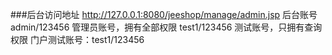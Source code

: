 ###后台访问地址
http://127.0.0.1:8080/jeeshop/manage/admin.jsp
后台账号
	admin/123456	管理员账号，拥有全部权限
	test1/123456	测试账号，只拥有查询权限
门户测试账号：test1/123456